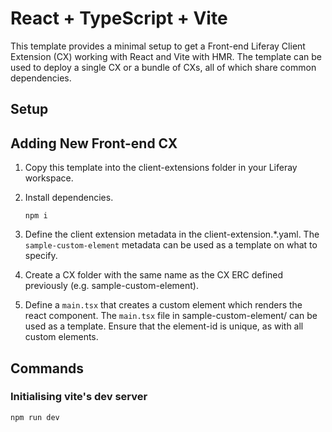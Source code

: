 # React + TypeScript + Vite

This template provides a minimal setup to get a Front-end Liferay Client Extension (CX) working with React and Vite with HMR. The template can be used to deploy a single CX or a bundle of CXs, all of which share common dependencies.

## Setup

## Adding New Front-end CX

1. Copy this template into the client-extensions folder in your Liferay workspace.

1. Install dependencies.
    ```shell
    npm i
    ```

1. Define the client extension metadata in the client-extension.*.yaml. The `sample-custom-element` metadata can be used as a template on what to specify. 

2. Create a CX folder with the same name as the CX ERC defined previously (e.g. sample-custom-element).

3. Define a `main.tsx` that creates a custom element which renders the react component. The `main.tsx` file in sample-custom-element/ can be used as a template. Ensure that the element-id is unique, as with all custom elements.

## Commands

### Initialising vite's dev server
```bash
npm run dev
```